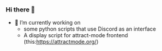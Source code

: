 ### Hi there 👋

- 🔭 I’m currently working on
  - some python scripts that use Discord as an interface
  - A display script for attract-mode frontend (this:https://attractmode.org/)


<!--
**patatorre/patatorre** is a ✨ _special_ ✨ repository because its `README.md` (this file) appears on your GitHub profile.

Here are some ideas to get you started:

- 🔭 I’m currently working on ...
- 🌱 I’m currently learning ...
- 👯 I’m looking to collaborate on ...
- 🤔 I’m looking for help with ...
- 💬 Ask me about ...
- 📫 How to reach me: ...
- 😄 Pronouns: ...
- ⚡ Fun fact: ...
-->
